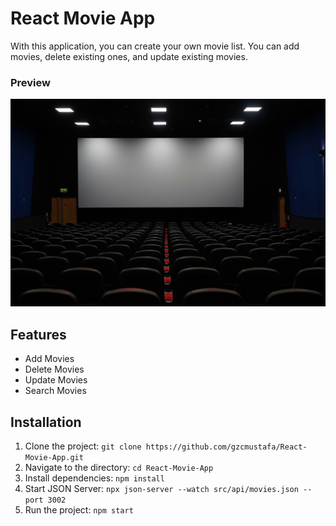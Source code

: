 # React Movie App

With this application, you can create your own movie list. You can add movies, delete existing ones, and update existing movies.

### Preview

![Film Uygulaması Görseli](src/images/background-2.jpg)

## Features

- Add Movies
- Delete Movies
- Update Movies
- Search Movies

## Installation

1. Clone the project: `git clone https://github.com/gzcmustafa/React-Movie-App.git`
2. Navigate to the directory: `cd React-Movie-App`
3. Install dependencies: `npm install`
4. Start JSON Server: `npx json-server --watch src/api/movies.json --port 3002`
5. Run the project: `npm start`
